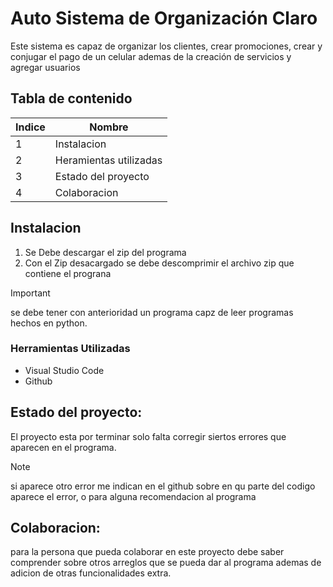 # Auto Sistema de Organización Claro

Este sistema es capaz de organizar los clientes, crear promociones, crear y conjugar el pago de un celular ademas de la creación de servicios y agregar usuarios

## Tabla de contenido

| Indice | Nombre | 
|--|--|
| 1 | Instalacion | 
| 2 | Heramientas utilizadas |
| 3 | Estado del proyecto |
| 4 | Colaboracion |

## Instalacion
1. Se Debe descargar el zip del programa
2. Con el Zip desacargado se debe descomprimir el archivo zip que contiene el prograna

> [!IMPORTANT]
> se debe tener con anterioridad un programa capz de leer programas hechos en python.

### Herramientas Utilizadas

+ Visual Studio Code
+ Github

## Estado del proyecto:

El proyecto esta por terminar solo falta corregir siertos errores que aparecen  en el programa.
> [!NOTE]
> si aparece otro error me indican en el github sobre en qu parte del codigo aparece el error, o para alguna recomendacion al programa

## Colaboracion:
para la persona que pueda colaborar en este proyecto debe saber comprender sobre otros arreglos que se pueda dar al programa ademas de adicion de otras funcionalidades extra.
